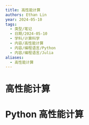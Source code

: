 ```yaml
---
title: 高性能计算
authors: Ethan Lin
year: 2024-05-10
tags:
  - 类型/笔记
  - 日期/2024-05-10
  - 学科/计算科学
  - 内容/高性能计算
  - 内容/编程语言/Python
  - 内容/编程语言/Julia
aliases:
  - 高性能计算
---
```

# 高性能计算





# Python 高性能计算
